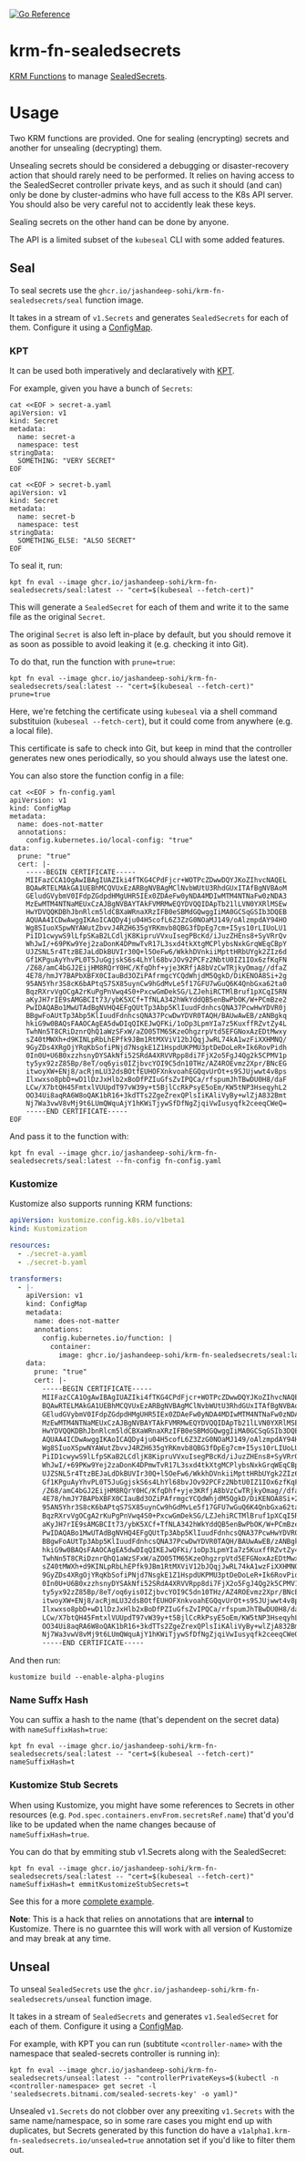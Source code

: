 [![Go Reference](https://pkg.go.dev/badge/github.com/jashandeep-sohi/krm-fn-sealedsecrets.svg)](https://pkg.go.dev/github.com/jashandeep-sohi/krm-fn-sealedsecrets)

# krm-fn-sealedsecrets

[KRM Functions](https://github.com/kubernetes-sigs/kustomize/blob/master/cmd/config/docs/api-conventions/functions-spec.md)
to manage [SealedSecrets](https://github.com/bitnami-labs/sealed-secrets).

# Usage

Two KRM functions are provided. One for sealing (encrypting) secrets and
another for unsealing (decrypting) them.

Unsealing secrets should be considered a debugging or disaster-recovery action that 
should rarely need to be performed. It relies on having access to the SealedSecret
controller private keys, and as such it should (and can) only be done by cluster-admins
who have full access to the K8s API server. You should also be very careful not
to accidently leak these keys.

Sealing secrets on the other hand can be done by anyone.

The API is a limited subset of the `kubeseal` CLI with some added features.

## Seal

To seal secrets use the `ghcr.io/jashandeep-sohi/krm-fn-sealedsecrets/seal` function image.

It takes in a stream of `v1.Secrets` and generates `SealedSecrets` for each of them.
Configure it using a [ConfigMap](https://pkg.go.dev/github.com/jashandeep-sohi/krm-fn-sealedsecrets@v0/pkg/seal#ConfigMapData).

### KPT

It can be used both imperatively and declaratively with [KPT](https://kpt.dev/).

For example, given you have a bunch of `Secrets`:

```shell
cat <<EOF > secret-a.yaml
apiVersion: v1
kind: Secret
metadata:
  name: secret-a
  namespace: test
stringData:
  SOMETHING: "VERY SECRET"
EOF

cat <<EOF > secret-b.yaml
apiVersion: v1
kind: Secret
metadata:
  name: secret-b
  namespace: test
stringData:
  SOMETHING_ELSE: "ALSO SECRET"
EOF
```

To seal it, run:

```shell
kpt fn eval --image ghcr.io/jashandeep-sohi/krm-fn-sealedsecrets/seal:latest -- "cert=$(kubeseal --fetch-cert)"
```

This will generate a `SealedSecret` for each of them and write it to the same file
as the original `Secret`.

The original `Secret` is also left in-place by default, but you should remove
it as soon as possible to avoid leaking it (e.g. checking it into Git).

To do that, run the function with `prune=true`:

```shell
kpt fn eval --image ghcr.io/jashandeep-sohi/krm-fn-sealedsecrets/seal:latest -- "cert=$(kubeseal --fetch-cert)" prune=true
```

Here, we're fetching the certificate using `kubeseal` via a shell command
substituion (`kubeseal --fetch-cert`), but it could come from anywhere (e.g. a local file).

This certificate is safe to check into Git, but keep in mind that the controller
generates new ones periodically, so you should always use the latest one.

You can also store the function config in a file:

```shell
cat <<EOF > fn-config.yaml
apiVersion: v1
kind: ConfigMap
metadata:
  name: does-not-matter
  annotations:
    config.kubernetes.io/local-config: "true"
data:
  prune: "true"
  cert: |-
    -----BEGIN CERTIFICATE-----
    MIIFazCCA1OgAwIBAgIUAZIki4fTKG4CPdFjcr+WOTPcZDwwDQYJKoZIhvcNAQEL
    BQAwRTELMAkGA1UEBhMCQVUxEzARBgNVBAgMClNvbWUtU3RhdGUxITAfBgNVBAoM
    GEludGVybmV0IFdpZGdpdHMgUHR5IEx0ZDAeFw0yNDA4MDIwMTM4NTNaFw0zNDA3
    MzEwMTM4NTNaMEUxCzAJBgNVBAYTAkFVMRMwEQYDVQQIDApTb21lLVN0YXRlMSEw
    HwYDVQQKDBhJbnRlcm5ldCBXaWRnaXRzIFB0eSBMdGQwggIiMA0GCSqGSIb3DQEB
    AQUAA4ICDwAwggIKAoICAQDy4ju04H5cofL6Z3ZzG0NOaMJ149/oAlzmpdAY94HO
    Wg8SIuoXSpwNYAWutZbvvJ4RZH635gYRKmvb8QBG3fDpEg7cm+I5ys10rLIUoLU1
    PiID1cwywS9lLfpSKaB2LCdljK8KipruVVxuIsegPBcKd/iJuzZHEns8+SyVRrQv
    WhJwI/+69PKw9Yej2zaDonK4DPmwTvR17L3sxd4tkXtgMCPlybsNxkGrqWEqCBpY
    UJZSNL5r4TtzBEJaLdDkBUVIr30Q+l5OeFw6/WkkhDVnkiiMpttHRbUYgk2ZIz6d
    Gf1KPguAyYhvPL0T5JuGgjskS6s4LhYl68bvJOv92PCFz2NbtU0IZ1IOx6zfKqFN
    /Z68/amC4bGJ2EijHM8RQrY0HC/KfqDhf+yje3KRfjA8bVzCwTRjkyOmag//dfaZ
    4E78/hmJY7BAPbXBFX0CIauBd3OZiPAfrmgcYCQdWhjdM5QgkD/DiKENOA8Si+2g
    95AN5Yhr3S8cK6bAPtqS7SX85uynCw9hGdMvLe5f17GFU7wGuQ6K4QnbGxa62ta0
    BqzRXrvVgOCgA2rKuPgPnVwq4S0+PxcwGmDekSG/LZJehiRCTMlBruf1pXCqI5RN
    aKyJH7rIE9sAMGBCIt73/ybK5XCf+TfNLA342hWkYddQB5enBwPbOK/W+PCmBze2
    PwIDAQABo1MwUTAdBgNVHQ4EFgQUtTp3Abp5KlIuudFdnhcsQNA37PcwHwYDVR0j
    BBgwFoAUtTp3Abp5KlIuudFdnhcsQNA37PcwDwYDVR0TAQH/BAUwAwEB/zANBgkq
    hkiG9w0BAQsFAAOCAgEA5dwDIqQIKEJwQFKi/1oDp3LpmYIa7z5KuxffRZvtZy4L
    TwhNn5T8CRiDznrQhQ1aWzSFxW/aZO05TM65KzeOhgzrpVtd5EFGNoxAzEDtMwxy
    sZ40tMWXh+d9KINLpRbLhEPfk9JBm1RtMXViV12bJQqjJwRL74kA1wzFiXXHMNQ/
    9GyZDs4XRgOjYRqKbSofiPNjd7NsgkE1Z1HspdUKPMU3ptDeDoLeR+Ik6RovPidh
    0In0U+U6B0xzzhsnyDYSAkNfi52SRdA4XRVVRpp8di7FjX2o5FgJ4Qg2k5CPMV1p
    ty5yx92zZ85Bp/8eT/oq6yis0IZjbvcYOI9C5dn10THz/AZ4ROEvmz2Xpr/BNcEG
    itwoyXW+ENj8/acRjmLU32dsBOtfEUHOFXnkvoahEGQqvUrOt+s9SJUjwwt4v8ps
    Ilxwxso8pbD+wD1lDzJxHlb2xBoDfPZIuGfsZvIPQCa/rfspumJhTBwDU0H8/daF
    LCw/X7btQH45FmtxlVUUpdT97vW39y+t5BjlCcRkPsyE5oEm/KW5tNP3HseqyhL2
    OO34Ui8aqRA6W8oQAK1bR16+3kdTTs2ZgeZrexQPlsIiKAliVyBy+wlZjA832Bmt
    Nj7Wa3vwV8vMj9t6LUmQWquAjY1hKWiTjywSfDfNgZjqiVwIusyqfk2ceeqCWeQ=
    -----END CERTIFICATE-----
EOF
```

And pass it to the function with:

```shell
kpt fn eval --image ghcr.io/jashandeep-sohi/krm-fn-sealedsecrets/seal:latest --fn-config fn-config.yaml
```

### Kustomize

Kustomize also supports running KRM functions:

```yaml
apiVersion: kustomize.config.k8s.io/v1beta1
kind: Kustomization

resources:
  - ./secret-a.yaml
  - ./secret-b.yaml

transformers:
  - |-
    apiVersion: v1
    kind: ConfigMap
    metadata:
      name: does-not-matter
      annotations:
        config.kubernetes.io/function: |
          container:
            image: ghcr.io/jashandeep-sohi/krm-fn-sealedsecrets/seal:latest
    data:
      prune: "true"
      cert: |-
        -----BEGIN CERTIFICATE-----
        MIIFazCCA1OgAwIBAgIUAZIki4fTKG4CPdFjcr+WOTPcZDwwDQYJKoZIhvcNAQEL
        BQAwRTELMAkGA1UEBhMCQVUxEzARBgNVBAgMClNvbWUtU3RhdGUxITAfBgNVBAoM
        GEludGVybmV0IFdpZGdpdHMgUHR5IEx0ZDAeFw0yNDA4MDIwMTM4NTNaFw0zNDA3
        MzEwMTM4NTNaMEUxCzAJBgNVBAYTAkFVMRMwEQYDVQQIDApTb21lLVN0YXRlMSEw
        HwYDVQQKDBhJbnRlcm5ldCBXaWRnaXRzIFB0eSBMdGQwggIiMA0GCSqGSIb3DQEB
        AQUAA4ICDwAwggIKAoICAQDy4ju04H5cofL6Z3ZzG0NOaMJ149/oAlzmpdAY94HO
        Wg8SIuoXSpwNYAWutZbvvJ4RZH635gYRKmvb8QBG3fDpEg7cm+I5ys10rLIUoLU1
        PiID1cwywS9lLfpSKaB2LCdljK8KipruVVxuIsegPBcKd/iJuzZHEns8+SyVRrQv
        WhJwI/+69PKw9Yej2zaDonK4DPmwTvR17L3sxd4tkXtgMCPlybsNxkGrqWEqCBpY
        UJZSNL5r4TtzBEJaLdDkBUVIr30Q+l5OeFw6/WkkhDVnkiiMpttHRbUYgk2ZIz6d
        Gf1KPguAyYhvPL0T5JuGgjskS6s4LhYl68bvJOv92PCFz2NbtU0IZ1IOx6zfKqFN
        /Z68/amC4bGJ2EijHM8RQrY0HC/KfqDhf+yje3KRfjA8bVzCwTRjkyOmag//dfaZ
        4E78/hmJY7BAPbXBFX0CIauBd3OZiPAfrmgcYCQdWhjdM5QgkD/DiKENOA8Si+2g
        95AN5Yhr3S8cK6bAPtqS7SX85uynCw9hGdMvLe5f17GFU7wGuQ6K4QnbGxa62ta0
        BqzRXrvVgOCgA2rKuPgPnVwq4S0+PxcwGmDekSG/LZJehiRCTMlBruf1pXCqI5RN
        aKyJH7rIE9sAMGBCIt73/ybK5XCf+TfNLA342hWkYddQB5enBwPbOK/W+PCmBze2
        PwIDAQABo1MwUTAdBgNVHQ4EFgQUtTp3Abp5KlIuudFdnhcsQNA37PcwHwYDVR0j
        BBgwFoAUtTp3Abp5KlIuudFdnhcsQNA37PcwDwYDVR0TAQH/BAUwAwEB/zANBgkq
        hkiG9w0BAQsFAAOCAgEA5dwDIqQIKEJwQFKi/1oDp3LpmYIa7z5KuxffRZvtZy4L
        TwhNn5T8CRiDznrQhQ1aWzSFxW/aZO05TM65KzeOhgzrpVtd5EFGNoxAzEDtMwxy
        sZ40tMWXh+d9KINLpRbLhEPfk9JBm1RtMXViV12bJQqjJwRL74kA1wzFiXXHMNQ/
        9GyZDs4XRgOjYRqKbSofiPNjd7NsgkE1Z1HspdUKPMU3ptDeDoLeR+Ik6RovPidh
        0In0U+U6B0xzzhsnyDYSAkNfi52SRdA4XRVVRpp8di7FjX2o5FgJ4Qg2k5CPMV1p
        ty5yx92zZ85Bp/8eT/oq6yis0IZjbvcYOI9C5dn10THz/AZ4ROEvmz2Xpr/BNcEG
        itwoyXW+ENj8/acRjmLU32dsBOtfEUHOFXnkvoahEGQqvUrOt+s9SJUjwwt4v8ps
        Ilxwxso8pbD+wD1lDzJxHlb2xBoDfPZIuGfsZvIPQCa/rfspumJhTBwDU0H8/daF
        LCw/X7btQH45FmtxlVUUpdT97vW39y+t5BjlCcRkPsyE5oEm/KW5tNP3HseqyhL2
        OO34Ui8aqRA6W8oQAK1bR16+3kdTTs2ZgeZrexQPlsIiKAliVyBy+wlZjA832Bmt
        Nj7Wa3vwV8vMj9t6LUmQWquAjY1hKWiTjywSfDfNgZjqiVwIusyqfk2ceeqCWeQ=
        -----END CERTIFICATE-----
```

And then run:

```shell
kustomize build --enable-alpha-plugins
```

### Name Suffx Hash

You can suffix a hash to the name (that's dependent on the secret data) with `nameSuffixHash=true`:

```shell
kpt fn eval --image ghcr.io/jashandeep-sohi/krm-fn-sealedsecrets/seal:latest -- "cert=$(kubeseal --fetch-cert)" nameSuffixHash=t
```

### Kustomize Stub Secrets

When using Kustomize, you might have some references to Secrets in other
resources (e.g. `Pod.spec.containers.envFrom.secretsRef.name`) that'd you'd like to
be updated when the name changes because of `nameSuffixHash=true`.

You can do that by emmiting stub v1.Secrets along with the SealedSecret:

```shell
kpt fn eval --image ghcr.io/jashandeep-sohi/krm-fn-sealedsecrets/seal:latest -- "cert=$(kubeseal --fetch-cert)" nameSuffixHash=t emmitKustomizeStubSecrets=t
```

See this for a more [complete example]().

**Note**: This is a hack that relies on annotations that are **internal** to Kustomize. There is no guarntee this will work with all version of Kustomize and may break at any time.

## Unseal

To unseal `SealedSecrets` use the `ghcr.io/jashandeep-sohi/krm-fn-sealedsecrets/unseal` function image.

It takes in a stream of `SealedSecrets` and generates `v1.SealedSecret` for each of them.
Configure it using a [ConfigMap](https://pkg.go.dev/github.com/jashandeep-sohi/krm-fn-sealedsecrets@v0/pkg/unseal#ConfigMapData).


For example, with KPT you can run (subtitute `<controller-name>` with the namespace that sealed-secrets controller is running in):

```shell
kpt fn eval --image ghcr.io/jashandeep-sohi/krm-fn-sealedsecrets/unseal:latest -- "controllerPrivateKeys=$(kubectl -n <controller-namespace> get secret -l 'sealedsecrets.bitnami.com/sealed-secrets-key' -o yaml)"
```

Unsealed `v1.Secrets` do not clobber over any preexiting `v1.Secrets` with the same name/namespace,
so in some rare cases you might end up with duplicates, but Secrets generated by this function do have a
`v1alpha1.krm-fn-sealedsecrets.io/unsealed=true` annotation set if you'd like to filter them out.
